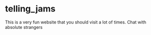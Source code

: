 # telling_jams

This is a very fun website that you should visit a lot of times.
Chat with absolute strangers
